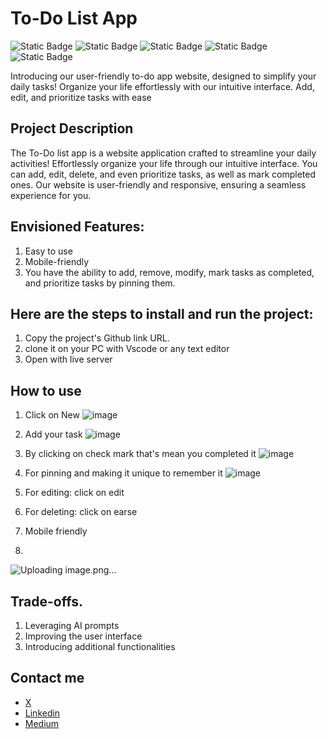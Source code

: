 # To-Do List App

![Static Badge](https://img.shields.io/badge/HTML-yellow)
![Static Badge](https://img.shields.io/badge/CSS-black)
![Static Badge](https://img.shields.io/badge/JavaScript-purple)
![Static Badge](https://img.shields.io/badge/Vscode-blue)
![Static Badge](https://img.shields.io/badge/Quilljs-green)

Introducing our user-friendly to-do app website, designed to simplify your daily tasks! Organize your life effortlessly with our intuitive interface. Add, edit, and prioritize tasks with ease

## Project Description

The To-Do list app is a website application crafted to streamline your daily activities! Effortlessly organize your life through our intuitive interface. You can add, edit, delete, and even prioritize tasks, as well as mark completed ones. Our website is user-friendly and responsive, ensuring a seamless experience for you.

## Envisioned Features:

1. Easy to use
2. Mobile-friendly
3. You have the ability to add, remove, modify, mark tasks as completed, and prioritize tasks by pinning them.

## Here are the steps to install and run the project:

1. Copy the project's Github link URL.
2. clone it on your PC with Vscode or any text editor
3. Open with live server

## How to use
1. Click on New
![image](https://github.com/Noransaber/To-Do-List/assets/112859455/5b462c81-956a-43b4-be95-5c7aaf28b846)


3. Add your task
![image](https://github.com/Noransaber/To-Do-List/assets/112859455/f63bcf71-5982-40f2-b3ee-05aea1f7db19)

4. By clicking on check mark that's mean you completed it
![image](https://github.com/Noransaber/To-Do-List/assets/112859455/9326ecef-59aa-4458-924b-29966a52fe1d)

5. For pinning and making it unique to remember it
![image](https://github.com/Noransaber/To-Do-List/assets/112859455/f2342a61-250c-449b-948d-0c7dadc6bee4)

6. For editing: click on edit
7. For deleting: click on earse
8. Mobile friendly
9. 
![Uploading image.png…]()


## Trade-offs.

1. Leveraging AI prompts
2. Improving the user interface
3. Introducing additional functionalities

## Contact me

- [X](https://twitter.com/Noransaber11)
- [Linkedin](https://www.linkedin.com/in/noran-saber-abdelfattah-6198471ba/)
- [Medium](https://medium.com/@noransaber685)
